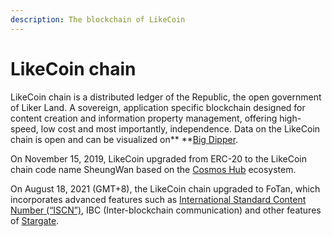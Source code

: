 ```yaml
---
description: The blockchain of LikeCoin
---
```


# LikeCoin chain

LikeCoin chain is a distributed ledger of the Republic, the open government of Liker Land. A sovereign, application specific blockchain designed for content creation and information property management, offering high-speed, low cost and most importantly, independence. Data on the LikeCoin chain is open and can be visualized on** **[Big Dipper](https://likecoin.bigdipper.live).

On November 15, 2019, LikeCoin upgraded from ERC-20 to the LikeCoin chain code name SheungWan based on the [Cosmos Hub](https://cosmos.network) ecosystem.&#x20;

On August 18, 2021 (GMT+8), the LikeCoin chain upgraded to FoTan, which incorporates advanced features such as [International Standard Content Number (“ISCN”)](../../developer/international-standard-content-number-iscn/), IBC (Inter-blockchain communication) and other features of [Stargate](https://stargate.cosmos.network).

